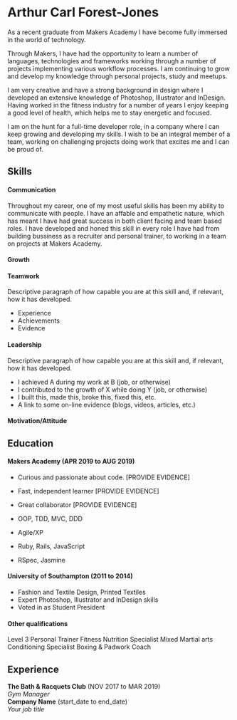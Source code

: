 # Arthur Carl Forest-Jones

As a recent graduate from Makers Academy I have become fully immersed in the world of technology.

Through Makers, I have had the opportunity to learn a number of languages, technologies and frameworks working through a number of projects implementing various workflow processes. I am continuing to grow and develop my knowledge through personal projects, study and meetups.

I am very creative and have a strong background in design where I developed an extensive knowledge of Photoshop, Illustrator and InDesign. Having worked in the fitness industry for a number of years I enjoy keeping a good level of health, which helps me to stay energetic and focused.

I am on the hunt for a full-time developer role, in a company where I can keep growing and developing my skills. I wish to be an integral member of a team, working on challenging projects doing work that excites me and I can be proud of.

## Skills

#### Communication

Throughout my career, one of my most useful skills has been my ability to communicate with people. I have an affable and empathetic nature, which has meant I have had great success in both client facing and team based roles. I have developed and honed this skill in every role I have had from building bussiness as a recruiter and personal trainer, to working in a team on projects at Makers Academy.

#### Growth

#### Teamwork

Descriptive paragraph of how capable you are at this skill and, if relevant, how it has developed.

- Experience
- Achievements
- Evidence

#### Leadership

Descriptive paragraph of how capable you are at this skill and, if relevant, how it has developed.

- I achieved A during my work at B (job, or otherwise)
- I contributed to the growth of X while doing Y (job, or otherwise)
- I built this, made this, broke this, fixed this, etc.
- A link to some on-line evidence (blogs, videos, articles, etc.)


#### Motivation/Attitude



## Education

#### Makers Academy (APR 2019 to AUG 2019)

- Curious and passionate about code. [PROVIDE EVIDENCE]
- Fast, independent learner [PROVIDE EVIDENCE]
- Great collaborator [PROVIDE EVIDENCE]

- OOP, TDD, MVC, DDD
- Agile/XP
- Ruby, Rails, JavaScript
- RSpec, Jasmine

#### University of Southampton (2011 to 2014)

- Fashion and Textile Design, Printed Textiles
- Expert Photoshop, Illustrator and InDesign skills
- Voted in as Student President

#### Other qualifications
Level 3 Personal Trainer
Fitness Nutrition Specialist
Mixed Martial arts Conditioning Specialist
Boxing & Padwork Coach

## Experience

**The Bath & Racquets Club** (NOV 2017 to MAR 2019)    
*Gym Manager*  
**Company Name** (start_date to end_date)   
*Your job title*  
